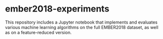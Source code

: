 # ember2018-experiments
This repository includes a Jupyter notebook that implements and evaluates various machine learning algorithms on the full EMBER2018 dataset, as well as on a feature-reduced version.
